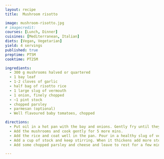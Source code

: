 ```yaml
---
layout: recipe
title:  Mushroom risotto

image: mushroom-risotto.jpg
# imagecredit:
courses: [Lunch, Dinner]
cuisines: [Mediterranean, Italian]
diets: [Vegan, Vegetarian]
yield: 4 servings
published: true
preptime: PT5M
cooktime: PT25M

ingredients:
  - 300 g mushrooms halved or quartered
  - 1 bay leaf
  - 1-2 cloves of garlic
  - half bag of risotto rice
  - 1 large slug of vermouth
  - 1 onion, finely chopped
  - ~1 pint stock
  - chopped parsley
  - parmesan (optional)
  - Well flavoured baby tomatoes, chopped

directions:
  - Put oil in a hot pan with the bay and onions. Gently fry until they are translucent then add the garlic.
  - Add the mushrooms and cook gently for 5 more mins.
  - Add the rice and coat well in the pan. Pour in a healthy slug of vermouth and boil it away.
  - Add a cup of stock and keep stirring. When it thickens add more stock and stir in. Repeat this until the rice is tender and the risotto is thick.
  - Add some chopped parsley and cheese and leave to rest for a few mins. Serve and add the the rest on top. Scatter chopped tomatoes on the top.

---
```

